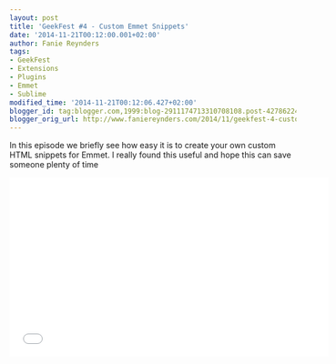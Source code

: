 ```yaml
---
layout: post
title: 'GeekFest #4 - Custom Emmet Snippets'
date: '2014-11-21T00:12:00.001+02:00'
author: Fanie Reynders
tags:
- GeekFest
- Extensions
- Plugins
- Emmet
- Sublime
modified_time: '2014-11-21T00:12:06.427+02:00'
blogger_id: tag:blogger.com,1999:blog-2911174713310708108.post-4278622425467395404
blogger_orig_url: http://www.faniereynders.com/2014/11/geekfest-4-custom-emmet-snippets.html
---
```


In this episode we briefly see how easy it is to create your own custom HTML snippets for Emmet. I really found this useful and hope this can save someone plenty of time

<!--more-->

<iframe allowfullscreen="" frameborder="0" height="315" src="//www.youtube.com/embed/HuP5HDtPbYE" width="560"></iframe>